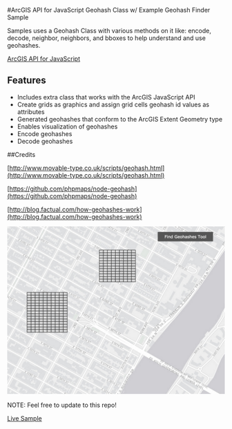 #ArcGIS API for JavaScript Geohash Class w/ Example Geohash Finder Sample

Samples uses a Geohash Class with various methods on it like: encode, decode, neighbor, neighbors, and bboxes to help
understand and use geohashes.

[ArcGIS API for JavaScript](https://developers.arcgis.com/javascript/)


## Features

* Includes extra class that works with the ArcGIS JavaScript API
* Create grids as graphics and assign grid cells geohash id values as attributes
* Generated geohashes that conform to the ArcGIS Extent Geometry type
* Enables visualization of geohashes
* Encode geohashes
* Decode geohashes

##Credits

[http://www.movable-type.co.uk/scripts/geohash.html](http://www.movable-type.co.uk/scripts/geohash.html)

[https://github.com/phpmaps/node-geohash](https://github.com/phpmaps/node-geohash)

[http://blog.factual.com/how-geohashes-work](http://blog.factual.com/how-geohashes-work)


![alt text](https://raw.githubusercontent.com/Esri/developer-support/master/repository-images/geohashes.png "Client heatmap")

NOTE: Feel free to update to this repo!

[Live Sample](http://esri.github.io/developer-support/web-js/geohash-class-and-finder/example.html)
